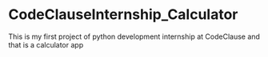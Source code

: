 # CodeClauseInternship_Calculator
This is my first project of python development internship at CodeClause and that is a calculator app
